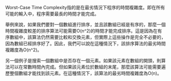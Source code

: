 

Worst-Case Time Complexity指的是在最劣情況下程序的時間複雜度。即在所有可能的輸入中，程序需要最長的時間才能完成。

舉例來說，如果我們要對一個數組進行排序，並且該數組已經是有序的，那麼一個時間複雜度較差的排序算法可能需要O(n^2)的時間才能完成排序。這是因為在有序數組中，該算法仍然需要比較和交換元素，但實際上這些操作是完全不必要的，因為數組已經排序好了。因此，我們可以說在這種情況下，該排序算法的最劣時間複雜度為O(n^2)。

另一個例子是搜索一個數組中是否存在一個元素。如果該元素在數組的開頭，則算法可以在常數時間內完成。但如果該元素位於數組的末尾，那麼該算法可能需要遍歷整個數組才能找到該元素。在這種情況下，該算法的最劣時間複雜度為O(n)。